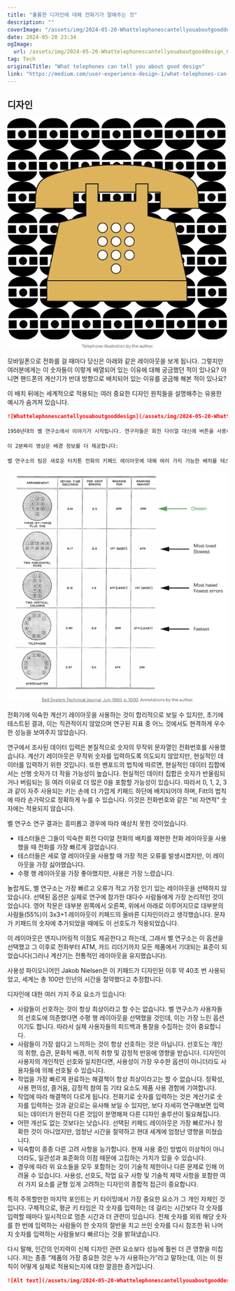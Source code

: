 ```yaml
---
title: "훌륭한 디자인에 대해 전화기가 말해주는 것"
description: ""
coverImage: "/assets/img/2024-05-20-Whattelephonescantellyouaboutgooddesign_0.png"
date: 2024-05-20 23:34
ogImage: 
  url: /assets/img/2024-05-20-Whattelephonescantellyouaboutgooddesign_0.png
tag: Tech
originalTitle: "What telephones can tell you about good design"
link: "https://medium.com/user-experience-design-1/what-telephones-can-tell-you-about-good-design-6c24885ca7e9"
---
```



## 디자인

![Design](/assets/img/2024-05-20-Whattelephonescantellyouaboutgooddesign_0.png)

모바일폰으로 전화를 걸 때마다 당신은 아래와 같은 레이아웃을 보게 됩니다. 그렇지만 여러분에게는 이 숫자들이 이렇게 배열되어 있는 이유에 대해 궁금했던 적이 있나요? 아니면 핸드폰의 계산기가 반대 방향으로 배치되어 있는 이유를 궁금해 해본 적이 있나요?

이 배치 뒤에는 세계적으로 적용되는 여러 중요한 디자인 원칙들을 설명해주는 유용한 예시가 숨겨져 있습니다.

<div class="content-ad"></div>

```markdown
![Whattelephonescantellyouaboutgooddesign](/assets/img/2024-05-20-Whattelephonescantellyouaboutgooddesign_1.png)

1950년대의 벨 연구소에서 이야기가 시작됩니다. 연구자들은 회전 다이얼 대신에 버튼을 사용하여 사용자가 더 빠르고 정확하게 다이얼할 수 있는 방법을 찾고 있었습니다. 정확도를 높이면 잘못된 번호를 걸지 않을 가능성이 줄어들 것이라는 아이디어였고, 더 빨리 다이얼하면 연결 시간이 줄어들어 전화 교환소가 점점 많아지는 통화량을 처리하기가 더 쉬워질 것입니다.

이 2분짜리 영상은 배경 정보를 더 제공합니다:

벨 연구소의 팀은 새로운 터치톤 전화의 키패드 레이아웃에 대해 여러 가지 가능한 배치를 테스트했습니다. 현대인들의 눈에는 대부분이 잘못되어 보입니다. 왜냐하면 우리는 제품에서 이긴 레이아웃에 익숙하기 때문입니다. 그러나 그 당시에는 이러한 대안이 모두 동등하게 유효한 것으로 여겨졌습니다.
```  

<div class="content-ad"></div>

![Telephone Design](/assets/img/2024-05-20-Whattelephonescantellyouaboutgooddesign_2.png)

전화기에 익숙한 계산기 레이아웃을 사용하는 것이 합리적으로 보일 수 있지만, 초기에 테스트된 결과, 이는 직관적이지 않았으며 연구된 지표 중 어느 것에서도 현격하게 우수한 성능을 보여주지 않았습니다.

연구에서 조사된 데이터 입력은 본질적으로 숫자의 무작위 문자열인 전화번호를 사용했습니다. 계산기 레이아웃은 무작위 숫자를 입력하도록 의도되지 않았지만, 현실적인 데이터를 입력하기 위한 것입니다. 또한 벤포드의 법칙에 따르면, 현실적인 데이터 집합에서는 선행 숫자가 더 작을 가능성이 높습니다. 현실적인 데이터 집합은 숫자가 반올림되거나 버림되는 등 여러 이유로 더 많은 0을 포함할 가능성이 있습니다. 따라서 0, 1, 2, 3과 같이 자주 사용되는 키는 손에 더 가깝게 키패드 하단에 배치되어야 하며, Fitt의 법칙에 따라 손가락으로 정확하게 누를 수 있습니다. 이것은 전화번호와 같은 "비 자연적" 숫자에는 적용되지 않습니다.

벨 연구소 연구 결과는 흥미롭고 경우에 따라 예상치 못한 것이었습니다.

<div class="content-ad"></div>

- 테스터들은 그들이 익숙한 회전 다이얼 전화의 배치를 재현한 전화 레이아웃을 사용했을 때 전화를 가장 빠르게 걸었습니다.
- 테스터들은 세로 열 레이아웃을 사용할 때 가장 적은 오류를 발생시켰지만, 이 레이아웃을 가장 싫어했습니다.
- 수평 행 레이아웃을 가장 좋아했지만, 사용은 가장 느렸습니다.

놀랍게도, 벨 연구소는 가장 빠르고 오류가 적고 가장 인기 있는 레이아웃을 선택하지 않았습니다. 선택된 옵션은 실제로 연구에 참가한 대다수 사람들에게 가장 논리적인 것이었습니다. 영어 작문은 대부분 왼쪽에서 오른쪽, 위에서 아래로 이루어지므로 대부분의 사람들(55%)이 3x3+1 레이아웃이 키패드의 올바른 디자인이라고 생각했습니다. 문자가 키패드의 숫자에 추가되었을 때에도 이 선호도가 적용되었습니다.

이 레이아웃은 엔지니어링적 이점도 제공한다고 하는데, 그래서 벨 연구소는 이 옵션을 선택했고 그 이후로 전화부터 ATM, 카드 리더기까지 모든 제품에서 기대되는 표준이 되었습니다(그러나 계산기는 전통적인 레이아웃을 유지했습니다).

사용성 파이오니어인 Jakob Nielsen은 이 키패드가 디자인된 이후 약 40조 번 사용되었고, 세계는 총 100만 인년의 시간을 절약했다고 추정합니다.

<div class="content-ad"></div>

디자인에 대한 여러 가지 주요 요소가 있습니다:

- 사람들이 선호하는 것이 항상 최상이라고 할 수는 없습니다. 벨 연구소가 사용자들의 선호도에 의존했다면 수평 행 레이아웃을 선택했을 것인데, 이는 가장 느린 옵션이기도 합니다. 따라서 실제 사용자들의 피드백과 통찰을 수집하는 것이 중요합니다.
- 사람들이 가장 쉽다고 느끼하는 것이 항상 선호하는 것은 아닙니다. 선호도는 개인의 취향, 습관, 문화적 배경, 미적 취향 및 감정적 반응에 영향을 받습니다. 디자인이 사용자의 개인적인 선호와 일치한다면, 사용성이 가장 우수한 옵션이 아니더라도 사용자들에 의해 선호될 수 있습니다.
- 작업을 가장 빠르게 완료하는 해결책이 항상 최상이라고는 할 수 없습니다. 정확성, 사용 편의성, 즐거움, 감정적 참여 등 기타 요소도 제품 사용 경험에 기여합니다.
- 작업에 따라 해결책이 다르게 됩니다. 전화기로 숫자를 입력하는 것은 계산기로 숫자를 입력하는 것과 겉으로는 유사해 보일 수 있지만, 보다 자세히 연구해보면 입력되는 데이터가 완전히 다른 것임이 분명해져 다른 디자인 솔루션이 필요해집니다.
- 어떤 개선도 없는 것보다는 낫습니다. 선택된 키패드 레이아웃은 가장 빠르거나 정확한 것이 아니었지만, 엄청난 시간을 절약하고 현대 세계에 엄청난 영향을 미쳤습니다.
- 익숙함이 종종 다른 고려 사항을 능가합니다. 현재 사용 중인 방법이 이상적이 아니더라도, 일관성과 표준화의 이점 때문에 고집하는 가치가 있을 수 있습니다.
- 경우에 따라 위 요소들을 모두 포함하는 것이 기술적 제한이나 다른 문제로 인해 어려울 수 있습니다. 사용성, 선호도, 작업 요구 사항 및 기술적 제약 사항을 포함한 여러 가지 요소를 균형 있게 고려하는 디자인의 종합적 접근이 중요합니다.

특히 주목할만한 마지막 포인트는 키 타이밍에서 가장 중요한 요소가 그 개인 자체인 것입니다. 구체적으로, 평균 키 타임은 각 숫자를 입력하는 데 걸리는 시간보다 각 숫자를 입력할 때마다 일시적으로 멈춘 시간과 더 관련이 있습니다. 전체 숫자를 외워 해당 숫자를 한 번에 입력하는 사람들이 한 숫자의 절반을 치고 쓰인 숫자를 다시 참조한 뒤 나머지 숫자를 입력하는 사람들보다 빠르다는 것을 밝혀냈습니다.

다시 말해, 인간의 인지력이 신체 디자인 관련 요소보다 성능에 훨씬 더 큰 영향을 미칩니다. 저는 종종 “제품의 가장 중요한 것은 누가 사용하는가”라고 말하는데, 이는 이 원칙이 어떻게 실제로 적용되는지에 대한 깔끔한 증거입니다.

<div class="content-ad"></div>

```markdown
![Alt text](/assets/img/2024-05-20-Whattelephonescantellyouaboutgooddesign_3.png)
```